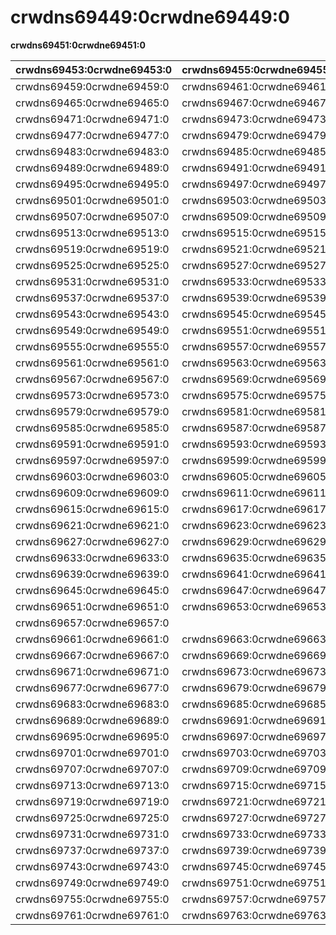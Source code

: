 # crwdns69449:0crwdne69449:0

**crwdns69451:0crwdne69451:0**

| crwdns69453:0crwdne69453:0 | crwdns69455:0crwdne69455:0 | crwdns69457:0crwdne69457:0 |
| -------------------------- | -------------------------- | -------------------------- |
| crwdns69459:0crwdne69459:0 | crwdns69461:0crwdne69461:0 | crwdns69463:0crwdne69463:0 |
| crwdns69465:0crwdne69465:0 | crwdns69467:0crwdne69467:0 | crwdns69469:0crwdne69469:0 |
| crwdns69471:0crwdne69471:0 | crwdns69473:0crwdne69473:0 | crwdns69475:0crwdne69475:0 |
| crwdns69477:0crwdne69477:0 | crwdns69479:0crwdne69479:0 | crwdns69481:0crwdne69481:0 |
| crwdns69483:0crwdne69483:0 | crwdns69485:0crwdne69485:0 | crwdns69487:0crwdne69487:0 |
| crwdns69489:0crwdne69489:0 | crwdns69491:0crwdne69491:0 | crwdns69493:0crwdne69493:0 |
| crwdns69495:0crwdne69495:0 | crwdns69497:0crwdne69497:0 | crwdns69499:0crwdne69499:0 |
| crwdns69501:0crwdne69501:0 | crwdns69503:0crwdne69503:0 | crwdns69505:0crwdne69505:0 |
| crwdns69507:0crwdne69507:0 | crwdns69509:0crwdne69509:0 | crwdns69511:0crwdne69511:0 |
| crwdns69513:0crwdne69513:0 | crwdns69515:0crwdne69515:0 | crwdns69517:0crwdne69517:0 |
| crwdns69519:0crwdne69519:0 | crwdns69521:0crwdne69521:0 | crwdns69523:0crwdne69523:0 |
| crwdns69525:0crwdne69525:0 | crwdns69527:0crwdne69527:0 | crwdns69529:0crwdne69529:0 |
| crwdns69531:0crwdne69531:0 | crwdns69533:0crwdne69533:0 | crwdns69535:0crwdne69535:0 |
| crwdns69537:0crwdne69537:0 | crwdns69539:0crwdne69539:0 | crwdns69541:0crwdne69541:0 |
| crwdns69543:0crwdne69543:0 | crwdns69545:0crwdne69545:0 | crwdns69547:0crwdne69547:0 |
| crwdns69549:0crwdne69549:0 | crwdns69551:0crwdne69551:0 | crwdns69553:0crwdne69553:0 |
| crwdns69555:0crwdne69555:0 | crwdns69557:0crwdne69557:0 | crwdns69559:0crwdne69559:0 |
| crwdns69561:0crwdne69561:0 | crwdns69563:0crwdne69563:0 | crwdns69565:0crwdne69565:0 |
| crwdns69567:0crwdne69567:0 | crwdns69569:0crwdne69569:0 | crwdns69571:0crwdne69571:0 |
| crwdns69573:0crwdne69573:0 | crwdns69575:0crwdne69575:0 | crwdns69577:0crwdne69577:0 |
| crwdns69579:0crwdne69579:0 | crwdns69581:0crwdne69581:0 | crwdns69583:0crwdne69583:0 |
| crwdns69585:0crwdne69585:0 | crwdns69587:0crwdne69587:0 | crwdns69589:0crwdne69589:0 |
| crwdns69591:0crwdne69591:0 | crwdns69593:0crwdne69593:0 | crwdns69595:0crwdne69595:0 |
| crwdns69597:0crwdne69597:0 | crwdns69599:0crwdne69599:0 | crwdns69601:0crwdne69601:0 |
| crwdns69603:0crwdne69603:0 | crwdns69605:0crwdne69605:0 | crwdns69607:0crwdne69607:0 |
| crwdns69609:0crwdne69609:0 | crwdns69611:0crwdne69611:0 | crwdns69613:0crwdne69613:0 |
| crwdns69615:0crwdne69615:0 | crwdns69617:0crwdne69617:0 | crwdns69619:0crwdne69619:0 |
| crwdns69621:0crwdne69621:0 | crwdns69623:0crwdne69623:0 | crwdns69625:0crwdne69625:0 |
| crwdns69627:0crwdne69627:0 | crwdns69629:0crwdne69629:0 | crwdns69631:0crwdne69631:0 |
| crwdns69633:0crwdne69633:0 | crwdns69635:0crwdne69635:0 | crwdns69637:0crwdne69637:0 |
| crwdns69639:0crwdne69639:0 | crwdns69641:0crwdne69641:0 | crwdns69643:0crwdne69643:0 |
| crwdns69645:0crwdne69645:0 | crwdns69647:0crwdne69647:0 | crwdns69649:0crwdne69649:0 |
| crwdns69651:0crwdne69651:0 | crwdns69653:0crwdne69653:0 | crwdns69655:0crwdne69655:0 |
| crwdns69657:0crwdne69657:0 |                            | crwdns69659:0crwdne69659:0 |
| crwdns69661:0crwdne69661:0 | crwdns69663:0crwdne69663:0 | crwdns69665:0crwdne69665:0 |
| crwdns69667:0crwdne69667:0 | crwdns69669:0crwdne69669:0 |                            |
| crwdns69671:0crwdne69671:0 | crwdns69673:0crwdne69673:0 | crwdns69675:0crwdne69675:0 |
| crwdns69677:0crwdne69677:0 | crwdns69679:0crwdne69679:0 | crwdns69681:0crwdne69681:0 |
| crwdns69683:0crwdne69683:0 | crwdns69685:0crwdne69685:0 | crwdns69687:0crwdne69687:0 |
| crwdns69689:0crwdne69689:0 | crwdns69691:0crwdne69691:0 | crwdns69693:0crwdne69693:0 |
| crwdns69695:0crwdne69695:0 | crwdns69697:0crwdne69697:0 | crwdns69699:0crwdne69699:0 |
| crwdns69701:0crwdne69701:0 | crwdns69703:0crwdne69703:0 | crwdns69705:0crwdne69705:0 |
| crwdns69707:0crwdne69707:0 | crwdns69709:0crwdne69709:0 | crwdns69711:0crwdne69711:0 |
| crwdns69713:0crwdne69713:0 | crwdns69715:0crwdne69715:0 | crwdns69717:0crwdne69717:0 |
| crwdns69719:0crwdne69719:0 | crwdns69721:0crwdne69721:0 | crwdns69723:0crwdne69723:0 |
| crwdns69725:0crwdne69725:0 | crwdns69727:0crwdne69727:0 | crwdns69729:0crwdne69729:0 |
| crwdns69731:0crwdne69731:0 | crwdns69733:0crwdne69733:0 | crwdns69735:0crwdne69735:0 |
| crwdns69737:0crwdne69737:0 | crwdns69739:0crwdne69739:0 | crwdns69741:0crwdne69741:0 |
| crwdns69743:0crwdne69743:0 | crwdns69745:0crwdne69745:0 | crwdns69747:0crwdne69747:0 |
| crwdns69749:0crwdne69749:0 | crwdns69751:0crwdne69751:0 | crwdns69753:0crwdne69753:0 |
| crwdns69755:0crwdne69755:0 | crwdns69757:0crwdne69757:0 | crwdns69759:0crwdne69759:0 |
| crwdns69761:0crwdne69761:0 | crwdns69763:0crwdne69763:0 | crwdns69765:0crwdne69765:0 |
